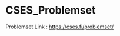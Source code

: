 # CSES_Problemset
Problemset Link : <a href="https://cses.fi/problemset/">https://cses.fi/problemset/</a>
